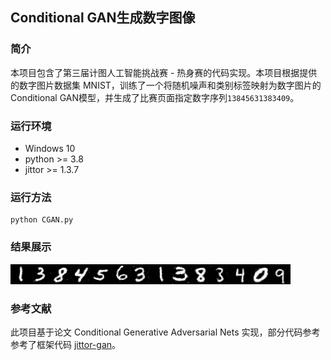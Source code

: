 ## Conditional GAN生成数字图像

### 简介
本项目包含了第三届计图人工智能挑战赛 - 热身赛的代码实现。本项目根据提供的数字图片数据集 MNIST，训练了一个将随机噪声和类别标签映射为数字图片的Conditional GAN模型，并生成了比赛页面指定数字序列`13845631383409`。

### 运行环境
* Windows 10 
* python >= 3.8 
* jittor >= 1.3.7

### 运行方法
```
python CGAN.py
```

### 结果展示
![result.png](result.png)

### 参考文献
此项目基于论文 Conditional Generative Adversarial Nets 实现，部分代码参考参考了框架代码 [jittor-gan](https://data.educoder.net/api/attachments/5149654)。